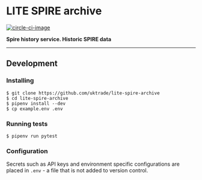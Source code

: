 # LITE SPIRE archive

[![circle-ci-image]][circle-ci]

**Spire history service. Historic SPIRE data**

---

## Development

### Installing
    $ git clone https://github.com/uktrade/lite-spire-archive
    $ cd lite-spire-archive
    $ pipenv install --dev
    $ cp example.env .env

### Running tests
    $ pipenv run pytest

### Configuration

Secrets such as API keys and environment specific configurations are placed in `.env` - a file that is not added to version control.

[circle-ci-image]: https://circleci.com/gh/uktrade/lite-spire-archive/tree/develop.svg?style=svg
[circle-ci]: https://circleci.com/gh/uktrade/lite-spire-archive/tree/develop
